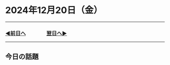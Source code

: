 # 2024年12月20日（金）

---

### [◀️前日へ](https://github.com/yuasys/chatty-journal/blob/main/2024/12/2024-12-19.md)&emsp;&emsp;&emsp;&emsp;[翌日へ▶️](https://github.com/yuasys/chatty-journal/blob/main/2024/12/2024-12-21.md)

---

## 今日の話題
